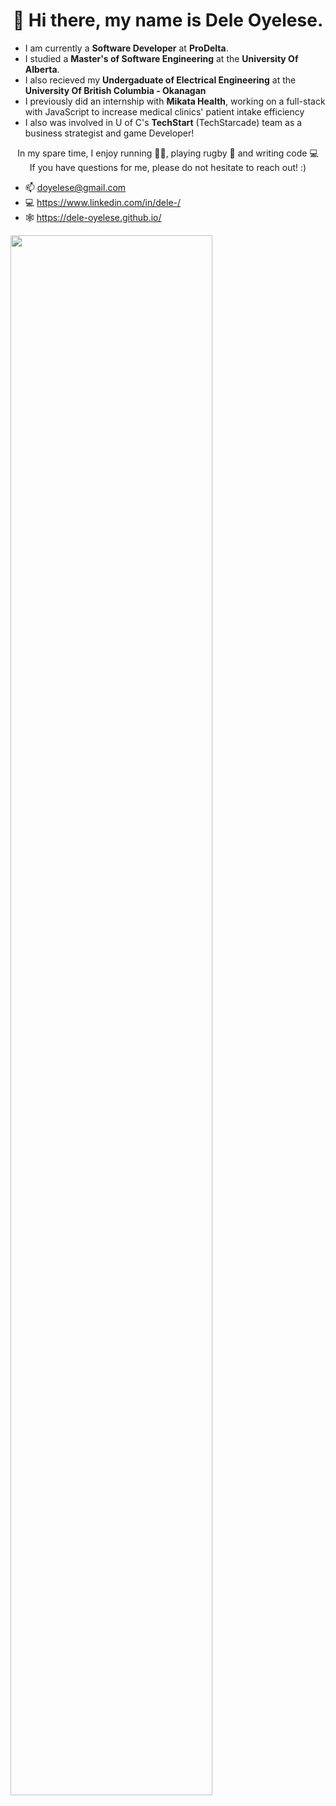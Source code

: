 <h1 align="center">👋 Hi there, my name is Dele Oyelese. </h1>

  * I am currently a <b>Software Developer</b> at <a herf="https://www.linkedin.com/company/prodelta-projects/posts/?feedView=all"><b>ProDelta</b></a>. 
  * I studied a <b>Master's of Software Engineering</b> at the <b>University Of Alberta</b>. 
  * I also recieved my <b>Undergaduate of Electrical Engineering</b> at the  <b>University Of British Columbia - Okanagan</b> 
  * I previously did an internship with <b>Mikata Health</b>, working on a full-stack with JavaScript to increase medical clinics' patient intake efficiency
  * I also was involved in U of C's <b>TechStart</b> (TechStarcade) team as a business strategist and game Developer!



  
<p align="center" width="150px">
In my spare time, I enjoy running 🏃‍♂️, playing rugby 🏉 and writing code 💻 <br />
If you have questions for me, please do not hesitate to reach out! :)<br />
</p>

* 📫 doyelese@gmail.com <br />
* 💻 https://www.linkedin.com/in/dele-/ <br />
* 🕸️ https://dele-oyelese.github.io/<br />

<img width="80%" src="http://github-profile-summary-cards.vercel.app/api/cards/profile-details?username=Dele-Oyelese&theme=nord_dark"  />

<!--
**Dele-Oyelese/Dele-Oyelese** is a ✨ _special_ ✨ repository because its `README.md` (this file) appears on your GitHub profile.

Here are some ideas to get you started:

- 🔭 I’m currently working on ...
- 🌱 I’m currently learning ...
- 👯 I’m looking to collaborate on ...
- 🤔 I’m looking for help with ...
- 💬 Ask me about ...
- 📫 How to reach me: ...
- 😄 Pronouns: ...
- ⚡ Fun fact: ...
-->
